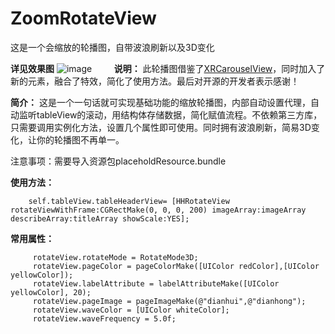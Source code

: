 # ZoomRotateView
这是一个会缩放的轮播图，自带波浪刷新以及3D变化

**详见效果图**
![image](https://github.com/yuwind/ZoomRotateView/blob/master/ScreenShort/zoomRotateView.gif)  
 
 
 
**说明：**
	 此轮播图借鉴了[XRCarouselView](https://github.com/codingZero/XRCarouselView)，同时加入了新的元素，融合了特效，简化了使用方法。最后对开源的开发者表示感谢！
	 
	 
**简介：**
	 这是一个一句话就可实现基础功能的缩放轮播图，内部自动设置代理，自动监听tableView的滚动，用结构体存储数据，简化赋值流程。不依赖第三方库，只需要调用实例化方法，设置几个属性即可使用。同时拥有波浪刷新，简易3D变化，让你的轮播图不再单一。
	 
注意事项：需要导入资源包placeholdResource.bundle

**使用方法：**
```objc
	self.tableView.tableHeaderView= [HHRotateView rotateViewWithFrame:CGRectMake(0, 0, 0, 200) imageArray:imageArray describeArray:titleArray showScale:YES];
```
**常用属性：**
```objc
	 rotateView.rotateMode = RotateMode3D;
	 rotateView.pageColor = pageColorMake([UIColor redColor],[UIColor yellowColor]);
	 rotateView.labelAttribute = labelAttributeMake([UIColor yellowColor], 20);
	 rotateView.pageImage = pageImageMake(@"dianhui",@"dianhong");
	 rotateView.waveColor = [UIColor whiteColor];
	 rotateView.waveFrequency = 5.0f;
```


